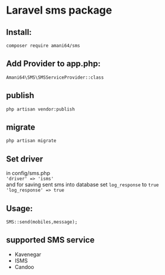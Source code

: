 
# Laravel sms package

## Install: 
`composer require amani64/sms`

## Add Provider to app.php: 
`Amani64\SMS\SMSServiceProvider::class`

## publish
`php artisan vendor:publish`

## migrate
`php artisan migrate`

## Set driver
in config/sms.php
<br >
`'driver' => 'isms'`
<br >
and for saving sent sms into database set `log_response` to `true`
<br >
`'log_response' => true`

## Usage: 
`SMS::send(mobiles,message);`

## supported SMS service

- Kavenegar
- ISMS
- Candoo
